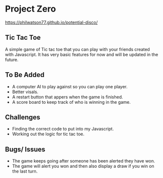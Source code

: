 Project Zero
============
https://philwatson77.github.io/potential-disco/

Tic Tac Toe
-----------

A simple game of Tic tac toe that you can play with your friends created with Javascript. It has very basic features for now and will be updated in the future.

To Be Added
-----------
- A computer AI to play against so you can play one player.
- Better visals. 
- A restart button that appers when the game is finished.
- A score board to keep track of who is winning in the game.

Challenges
----------
- Finding the correct code to put into my Javascript. 
- Working out the logic for tic tac toe. 

Bugs/ Issues
------------
- The game keeps going after someone has been alerted they have won.
- The game will alert you won and then also display a draw if you win on the last turn.

